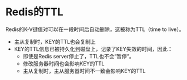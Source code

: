 # Redis的TTL
Redis的K-V键值对可以在一段时间后自动删除，这被称为TTL（time to live）。

- 主从复制时，KEY的TTL也会复制上
- KEY的TTL信息已被持久化到磁盘上，记录了KEY失效的时间，因此：
    - 即使是Redis server停止了，TTL也不会“暂停”。
    - 修改服务器时间也会影响KEY的TTL
    - 主从复制时，主从服务器时间不一致会影响KEY的TTL
